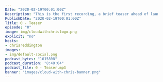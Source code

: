```yaml
---
Date: "2020-02-19T00:01:00Z"
Description: "This is the first recording, a brief teaser ahead of launching cloud with Chris. Stay tuned, and follow for more info!"
PublishDate: "2020-02-19T00:01:00Z"
Title: 0 - Teaser
episode: "0"
image: img/cloudwithchrislogo.png
explicit: "no"
hosts:
- chrisreddington
images:
- img/default-social.png
podcast_bytes: "1015808"
podcast_duration: "0:40:04"
podcast_file: 0 - Teaser.mp3
banner: "images/cloud-with-chris-banner.png"
---
```

